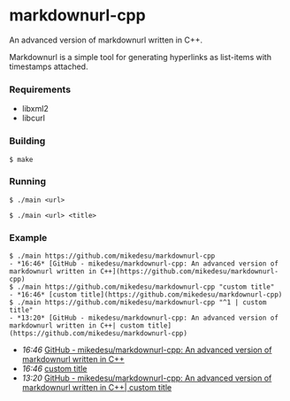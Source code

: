 # markdownurl-cpp

An advanced version of markdownurl written in C++.

Markdownurl is a simple tool for generating hyperlinks as list-items with
timestamps attached.

### Requirements

- libxml2
- libcurl

### Building

`$ make`

### Running

`$ ./main <url>`

`$ ./main <url> <title>`

### Example

```
$ ./main https://github.com/mikedesu/markdownurl-cpp
- *16:46* [GitHub - mikedesu/markdownurl-cpp: An advanced version of markdownurl written in C++](https://github.com/mikedesu/markdownurl-cpp)
$ ./main https://github.com/mikedesu/markdownurl-cpp "custom title"
- *16:46* [custom title](https://github.com/mikedesu/markdownurl-cpp)
$ ./main https://github.com/mikedesu/markdownurl-cpp "^1 | custom title"
- *13:20* [GitHub - mikedesu/markdownurl-cpp: An advanced version of markdownurl written in C++| custom title](https://github.com/mikedesu/markdownurl-cpp)
```

- *16:46* [GitHub - mikedesu/markdownurl-cpp: An advanced version of markdownurl written in C++](https://github.com/mikedesu/markdownurl-cpp)
- *16:46* [custom title](https://github.com/mikedesu/markdownurl-cpp)
- *13:20* [GitHub - mikedesu/markdownurl-cpp: An advanced version of markdownurl written in C++| custom title](https://github.com/mikedesu/markdownurl-cpp)

